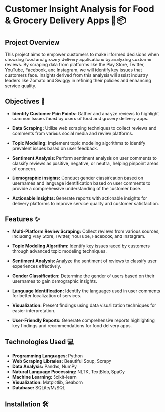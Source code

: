 # Customer Insight Analysis for Food & Grocery Delivery Apps 🍔📦

## Project Overview

This project aims to empower customers to make informed decisions when choosing food and grocery delivery applications by analyzing customer reviews. By scraping data from platforms like the Play Store, Twitter, YouTube, Facebook, and Instagram, we will identify key issues that customers face. Insights derived from this analysis will assist industry leaders like Zomato and Swiggy in refining their policies and enhancing service quality.

## Objectives 🎯

- **Identify Customer Pain Points:** Gather and analyze reviews to highlight common issues faced by users of food and grocery delivery apps.
  
- **Data Scraping:** Utilize web scraping techniques to collect reviews and comments from various social media and review platforms.

- **Topic Modeling:** Implement topic modeling algorithms to identify prevalent issues based on user feedback.

- **Sentiment Analysis:** Perform sentiment analysis on user comments to classify reviews as positive, negative, or neutral, helping pinpoint areas of concern.

- **Demographic Insights:** Conduct gender classification based on usernames and language identification based on user comments to provide a comprehensive understanding of the customer base.

- **Actionable Insights:** Generate reports with actionable insights for delivery platforms to improve service quality and customer satisfaction.

## Features ✨

- **Multi-Platform Review Scraping:** Collect reviews from various sources, including Play Store, Twitter, YouTube, Facebook, and Instagram.

- **Topic Modeling Algorithm:** Identify key issues faced by customers through advanced topic modeling techniques.

- **Sentiment Analysis:** Analyze the sentiment of reviews to classify user experiences effectively.

- **Gender Classification:** Determine the gender of users based on their usernames to gain demographic insights.

- **Language Identification:** Identify the languages used in user comments for better localization of services.

- **Visualization:** Present findings using data visualization techniques for easier interpretation.

- **User-Friendly Reports:** Generate comprehensive reports highlighting key findings and recommendations for food delivery apps.

## Technologies Used 💻

- **Programming Languages:** Python
- **Web Scraping Libraries:** Beautiful Soup, Scrapy
- **Data Analysis:** Pandas, NumPy
- **Natural Language Processing:** NLTK, TextBlob, SpaCy
- **Machine Learning:** Scikit-learn
- **Visualization:** Matplotlib, Seaborn
- **Database:** SQLite/MySQL

## Installation 🛠️

